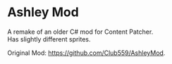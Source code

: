 # Ashley Mod 
A remake of an older C# mod for Content Patcher.  
Has slightly different sprites.

Original Mod: https://github.com/Club559/AshleyMod.
